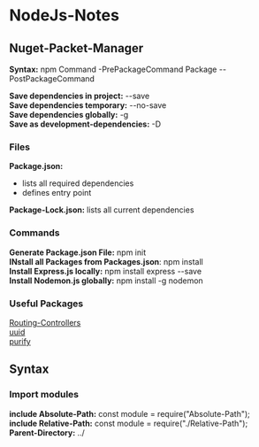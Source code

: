 # NodeJs-Notes


## Nuget-Packet-Manager

**Syntax:** npm Command -PrePackageCommand Package --PostPackageCommand  
  
**Save dependencies in project:** --save  
**Save dependencies temporary:** --no-save  
**Save dependencies globally:** -g  
**Save as development-dependencies:** -D  

### Files  
**Package.json:** 
* lists all required dependencies  
* defines entry point  
 
**Package-Lock.json:** lists all current dependencies  

### Commands

**Generate Package.json File:** npm init  
**INstall all Packages from Packages.json**: npm install  
**Install Express.js locally:** npm install express --save  
**Install Nodemon.js globally:** npm install -g nodemon  

### Useful Packages  
[Routing-Controllers](https://github.com/typestack/routing-controllers)  
[uuid](https://github.com/kelektiv/node-uuid)  
[purify](https://github.com/gigobyte/purify)  

## Syntax

### Import modules
**include Absolute-Path:** const module = require("Absolute-Path");  
**include Relative-Path:** const module = require("./Relative-Path");  
**Parent-Directory:** ../  

